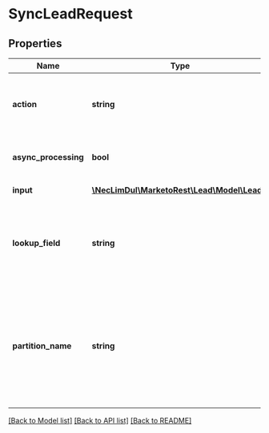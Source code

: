 # SyncLeadRequest

## Properties

Name | Type | Description | Notes
------------ | ------------- | ------------- | -------------
**action** | **string** | Type of sync operation to perform.  Defaults to createOrUpdate if unset | [optional]
**async_processing** | **bool** | If set to true, the call will return immediately | [optional]
**input** | [**\NecLimDul\MarketoRest\Lead\Model\Lead[]**](Lead.md) | List of leads for input |
**lookup_field** | **string** | Field to deduplicate on.  The field must be present in each lead record of the input.  Defaults to email if unset | [optional]
**partition_name** | **string** | Name of the partition to operate on, if applicable.  Should be set whenever possible, when interacting with an instance where partitions are enabled. | [optional]

[[Back to Model list]](../../README.md#models) [[Back to API list]](../../README.md#endpoints) [[Back to README]](../../README.md)
